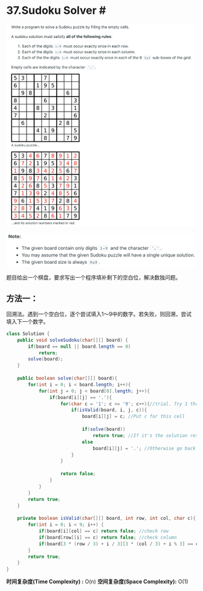 # 37.Sudoku Solver \#

![](.gitbook/assets/image%20%2814%29.png)

![](.gitbook/assets/image%20%2810%29.png)

题目给出一个棋盘，要求写出一个程序填补剩下的空白位，解决数独问题。

## 方法一：

回溯法。遇到一个空白位，逐个尝试填入1～9中的数字。若失败，则回溯，尝试填入下一个数字。

```java
class Solution {
    public void solveSudoku(char[][] board) {
        if(board == null || board.length == 0)
            return;
        solve(board);
    }
    
    public boolean solve(char[][] board){
        for(int i = 0; i < board.length; i++){
            for(int j = 0; j < board[0].length; j++){
                if(board[i][j] == '.'){
                    for(char c = '1'; c <= '9'; c++){//trial. Try 1 through 9
                        if(isValid(board, i, j, c)){
                            board[i][j] = c; //Put c for this cell
                            
                            if(solve(board))
                                return true; //If it's the solution return true
                            else
                                board[i][j] = '.'; //Otherwise go back
                        }
                    }
                    
                    return false;
                }
            }
        }
        return true;
    }
    
    private boolean isValid(char[][] board, int row, int col, char c){
        for(int i = 0; i < 9; i++) {
            if(board[i][col] == c) return false; //check row
            if(board[row][i] == c) return false; //check column
            if(board[3 * (row / 3) + i / 3][3 * (col / 3) + i % 3] == c) return false; //check 3*3 block
        }
        return true;
    }
}
```

**时间复杂度\(Time Complexity\) :** O\(n\)          **空间复杂度\(Space Complexity\):** O\(1\)

